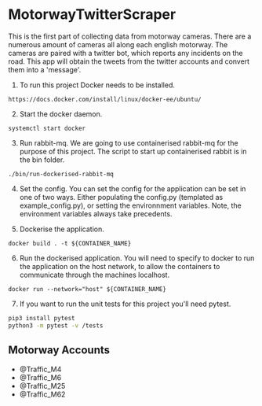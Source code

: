 # MotorwayTwitterScraper

This is the first part of collecting data from motorway cameras. There are a numerous amount of cameras all along each english motorway. The cameras are paired with a twitter bot, which reports any incidents on the road. This app will obtain the tweets from the twitter accounts and convert them into a 'message'.


1. To run this project Docker needs to be installed.

```
https://docs.docker.com/install/linux/docker-ee/ubuntu/
```

2. Start the docker daemon.

```
systemctl start docker
```

3. Run rabbit-mq. We are going to use containerised rabbit-mq for the purpose of this project. The script to start up containerised rabbit is in the bin folder.

```
./bin/run-dockerised-rabbit-mq
```

4. Set the config. You can set the config for the application can be set in one of two ways. Either populating the config.py (templated as example_config.py), or setting the environnment variables. Note, the environment variables always take precedents.


5. Dockerise the application.

```
docker build . -t ${CONTAINER_NAME}
```

6. Run the dockerised application. You will need to specify to docker to run the application on the host network, to allow the containers to communicate through the machines localhost.

```
docker run --network="host" ${CONTAINER_NAME}
```

7. If you want to run the unit tests for this project you'll need pytest.

```bash
pip3 install pytest
python3 -m pytest -v /tests
```

## Motorway Accounts

- @Traffic_M4
- @Traffic_M6
- @Traffic_M25
- @Traffic_M62
